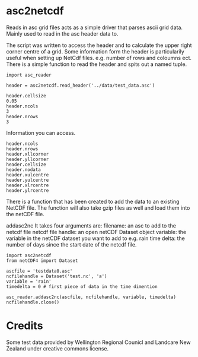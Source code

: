 # asc2netcdf
Reads in asc grid files acts as a simple driver that parses ascii grid data.
Mainly used to read in the asc header data to.

The script was written to access the header and to calculate the upper right
corner centre of a grid. Some information form the header is particularily useful when setting up NetCdf files. e.g. number of rows and coloumns ect.
There is a simple function to read the header and spits out a named tuple.

```
import asc_reader

header = asc2netcdf.read_header('../data/test_data.asc')

header.cellsize
0.05
header.ncols
3
header.nrows
3
```
Information you can access.

```
header.ncols
header.nrows
header.xllcorner
header.yllcorner
header.cellsize 
header.nodata
header.xulcentre
header.yulcentre
header.xlrcentre
header.ylrcentre
```

There is a function that has been created to add the data to an existing NetCDF file. The function will also take gzip files as well and load them into the netCDF file.

addasc2nc
It takes four arguments are:
    filename: an asc to add to the netcdf file
    netcdf file handle: an open netCDF Dataset object
    variable: the variable in the netCDF dataset you want to add to e.g. rain
    time delta: the number of days since the start date of the netcdf file.

```
import asc2netcdf
from netCDF4 import Dataset

ascfile = 'testdata0.asc'
ncfilehandle = Dataset('test.nc', 'a')
variable = 'rain'
timedelta = 0 # first piece of data in the time dimention

asc_reader.addasc2nc(ascfile, ncfilehandle, variable, timedelta)
ncfilehandle.close()
```


# Credits #
Some test data provided by Wellington Regional Counicl and Landcare New Zealand under creative commons license. 